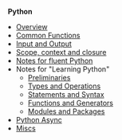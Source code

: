 &ensp;**Python**
* [Overview](python/)
* [Common Functions](python/common_functions.md)
* [Input and Output](python/inOut.md)
* [Scope, context and closure](python/scope.md)
* [Notes for fluent Python](python/notes_for_fluent_python.md)
* Notes for "Learning Python"
    * [Preliminaries](python/notes_for_learning_python/1_Prelimiraries.md)
    * [Types and Operations](python/notes_for_learning_python/2_Types-and-Operations.md)
    * [Statements and Syntax](python/notes_for_learning_python/3_Statements-and-Syntax.md)
    * [Functions and Generators](python/notes_for_learning_python/4_Functions-and-Generators.md)
    * [Modules and Packages](python/notes_for_learning_python/5_Modules-and-Packages.md)
* [Python Async](python/python-async.md)
* [Miscs](python/miscs.md)